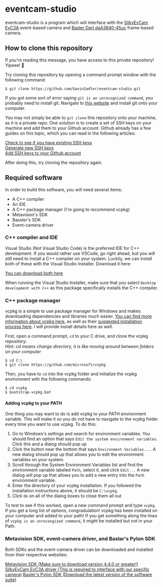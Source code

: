 # eventcam-studio

eventcam-studio is a program which will interface with the [SilkyEvCam EvC3A](https://www.centuryarks.com/images/product/sensor/silkyevcam/SilkyEvCam-USB_Spec_Rev102.pdf) event-based camera and [Basler Dart daA3840-45uc](https://docs.baslerweb.com/daa3840-45uc) frame-based camera.

## How to clone this repository

If you're reading this message, you have access to this private repository! Yipeee! 🎉

Try cloning this repository by opening a command prompt window with the following command:

`$ git clone https://github.com/GavinSadler/eventcam-studio.git`

If you got some sort of error saying `git is an unrecognized command`, you probably need to install git. Navigate to [this website](https://gitforwindows.org/)
and install git onto your computer.

You may not simply be able to `git clone` this repository onto your machine, as it is a private repo. One solution is to create a set of SSH keys on
your machine and add them to your Github account. Github already has a few guides on this topic, which you can read in the following articles:

[Check to see if you have existing SSH keys](https://docs.github.com/en/authentication/connecting-to-github-with-ssh/checking-for-existing-ssh-keys)\
[Generate new SSH keys](https://docs.github.com/en/authentication/connecting-to-github-with-ssh/generating-a-new-ssh-key-and-adding-it-to-the-ssh-agent)\
[Add SSH keys to your Github account](https://docs.github.com/en/authentication/connecting-to-github-with-ssh/adding-a-new-ssh-key-to-your-github-account)

After doing this, try cloning the repository again.

## Required software

In order to build this software, you will need several items:
- A C++ compiler
- An IDE
- A C++ package manager (I'm going to recommend vcpkg)
- Metavision's SDK
- Bassler's SDK
- Event-camera driver

### C++ compiler and IDE

Visual Studio (Not Visual Studio Code) is the preferred IDE for C++ development. If you would rather use VSCode, go right ahead, but you will still need to
install a C++ compiler on your system. Luckily, we can install both of these with the Visual Studio Installer. Download it here:

[You can download both here](https://visualstudio.microsoft.com/vs/features/cplusplus/)

When running the Visual Studio Installer, make sure that you select `Desktop development with C++` as this package specifically installs the C++ compiler.

### C++ package manager

vcpkg is a simple to use package manager for Windows and makes downloading dependencies and libraries much easier. [You can find more information about vcpkg here](https://github.com/microsoft/vcpkg), as well as their [suggested installation process here](https://github.com/microsoft/vcpkg?tab=readme-ov-file#quick-start-windows). I will provide install details here as well.

First, open a command prompt, `cd` to your C drive, and clone the vcpkg repository:\
_Hint: cd means change directory, it is like moving around between folders on your computer_

`$ cd C:\`\
`$ git clone https://github.com/microsoft/vcpkg `

Then, you have to `cd` into the vcpkg folder and initialize the vcpkg environment with the following commands:

`$ cd vcpkg`\
`$ bootstrap-vcpkg.bat`

#### Adding vcpkg to your PATH

One thing you may want to do is add vcpkg to your PATH environment variable. This will make it so you do not have to navigate to the vcpkg folder every time you
want to use vcpkg. To do this:

1. Go to Windows's settings and search for environment variables. You should find an option that says `Edit the system environment variables`. Click this and a
   dialog should pop up
2. Click the button near the bottom that says `Environment Variables...`. A new dialog should pop up that allows you to edit the environment variables on your
   system.
3. Scroll through the System Environment Variables list and find the environment variable labeled `Path`, select it, and click `Edit...` A new dialog will pop
   up that allows you to add a new entry into the `Path` environment variable.
4. Enter the directory of your vcpkg installation. If you followed the installation instructions above, it should be `C:\vcpkg`.
5. Click `Ok` on all of the dialog boxes to close them all out

To test to see if this worked, open a new command prompt and type `vcpkg`. If you get a long list of options, congradulation! vcpkg has been installed on your
computer and added to your path! If you get something along the lines of `vcpkg is an unrecongized command`, it _might_ be installed but not in your Path. 

### Metavision SDK, event-camera driver, and Baslar's Pylon SDK

Both SDKs and the event-camera driver can be downloaded and installed from their respective websites:

[Metavision SDK (Make sure to download version 4.4.0 or greater!)](https://files.prophesee.ai/share/dists/public/windows/baiTh5si/)
[SilkyEvCam EvC3A driver (This is required to interface with our specific camera)](https://centuryarks.com/en/download/)
[Basler's Pylon SDK (Download the latest version of the software suite)](https://www2.baslerweb.com/en/downloads/software-downloads/)
